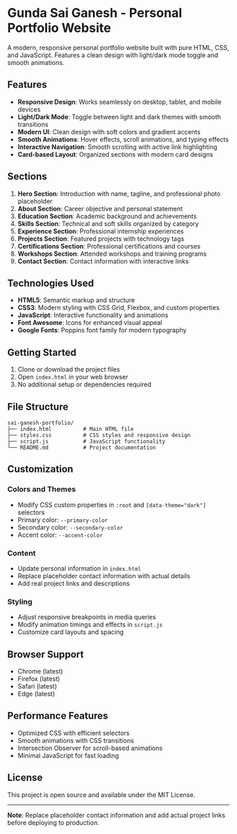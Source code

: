 # Gunda Sai Ganesh - Personal Portfolio Website

A modern, responsive personal portfolio website built with pure HTML, CSS, and JavaScript. Features a clean design with light/dark mode toggle and smooth animations.

## Features

- **Responsive Design**: Works seamlessly on desktop, tablet, and mobile devices
- **Light/Dark Mode**: Toggle between light and dark themes with smooth transitions
- **Modern UI**: Clean design with soft colors and gradient accents
- **Smooth Animations**: Hover effects, scroll animations, and typing effects
- **Interactive Navigation**: Smooth scrolling with active link highlighting
- **Card-based Layout**: Organized sections with modern card designs

## Sections

1. **Hero Section**: Introduction with name, tagline, and professional photo placeholder
2. **About Section**: Career objective and personal statement
3. **Education Section**: Academic background and achievements
4. **Skills Section**: Technical and soft skills organized by category
5. **Experience Section**: Professional internship experiences
6. **Projects Section**: Featured projects with technology tags
7. **Certifications Section**: Professional certifications and courses
8. **Workshops Section**: Attended workshops and training programs
9. **Contact Section**: Contact information with interactive links

## Technologies Used

- **HTML5**: Semantic markup and structure
- **CSS3**: Modern styling with CSS Grid, Flexbox, and custom properties
- **JavaScript**: Interactive functionality and animations
- **Font Awesome**: Icons for enhanced visual appeal
- **Google Fonts**: Poppins font family for modern typography

## Getting Started

1. Clone or download the project files
2. Open `index.html` in your web browser
3. No additional setup or dependencies required

## File Structure

```
sai-ganesh-portfolio/
├── index.html          # Main HTML file
├── styles.css          # CSS styles and responsive design
├── script.js           # JavaScript functionality
└── README.md           # Project documentation
```

## Customization

### Colors and Themes
- Modify CSS custom properties in `:root` and `[data-theme="dark"]` selectors
- Primary color: `--primary-color`
- Secondary color: `--secondary-color`
- Accent color: `--accent-color`

### Content
- Update personal information in `index.html`
- Replace placeholder contact information with actual details
- Add real project links and descriptions

### Styling
- Adjust responsive breakpoints in media queries
- Modify animation timings and effects in `script.js`
- Customize card layouts and spacing

## Browser Support

- Chrome (latest)
- Firefox (latest)
- Safari (latest)
- Edge (latest)

## Performance Features

- Optimized CSS with efficient selectors
- Smooth animations with CSS transitions
- Intersection Observer for scroll-based animations
- Minimal JavaScript for fast loading

## License

This project is open source and available under the MIT License.

---

**Note**: Replace placeholder contact information and add actual project links before deploying to production.
